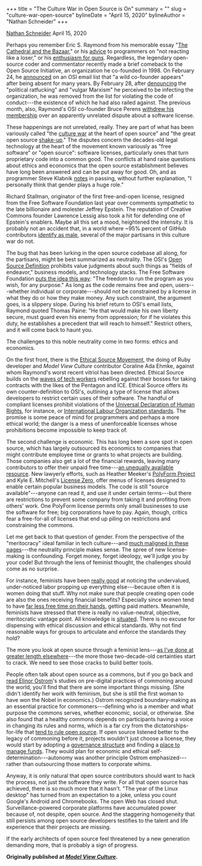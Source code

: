 +++
title = "The Culture War in Open Source is On"
summary = ""
slug = "culture-war-open-source"
bylineDate = "April 15, 2020"
bylineAuthor = "Nathan Schneider"
+++

[Nathan Schneider](https://nathanschneider.info/)
April 15, 2020

Perhaps you remember Eric S. Raymond from his memorable essay "[The
Cathedral and the
Bazaar](http://www.catb.org/esr/writings/cathedral-bazaar/)," or his [advice](http://catb.org/~esr/faqs/smart-questions.html#not_losing)
to programmers on "not reacting like a loser," or his [enthusiasm for
guns](http://www.catb.org/~esr/guns/). Regardless, the legendary
open-source coder and commentator recently made a brief comeback to the
Open Source Initiative, an organization he co-founded in 1998. On
February 24, he [announced](http://lists.opensource.org/pipermail/license-discuss_lists.opensource.org/2020-February/021271.html)
on an OSI email list that "a wild co-founder appears" after being absent
for many years. By February 28, after [denouncing](http://techrights.org/2020/02/29/getting-banned-osi/)
the "political ratfucking" and "vulgar Marxism" he perceived to be
infecting the organization, he was removed from the list for violating
the code of conduct---the existence of which he had also railed against.
The previous month, also, Raymond's OSI co-founder Bruce Perens [withdrew
his
membership](https://www.theregister.co.uk/2020/01/03/osi_cofounder_resigns/)
over an apparently unrelated dispute about a software license.

These happenings are not unrelated, really. They are part of what has
been variously called "the [culture
war](https://words.steveklabnik.com/the-culture-war-at-the-heart-of-open-source)
at the heart of open source" and "the great open source [shake-up](https://katedowninglaw.com/2019/09/08/the-great-open-source-shake-up/)."
The disputes concern the decades-old legal technology at the heart of
the movement known variously as "free software" or "open source":
software licenses, particularly ones that turn proprietary code into a
common good. The conflicts at hand raise questions about ethics and
economics that the open source establishment believes have long been
answered and can be put away for good. Oh, and as programmer Steve
Klabnik [notes](https://words.steveklabnik.com/the-culture-war-at-the-heart-of-open-source)
in passing, without further explanation, "I personally think that gender
plays a huge role."

Richard Stallman, originator of the first free-and-open license,
resigned from the Free Software Foundation last year over comments
sympathetic to the late billionaire and molester Jeffrey Epstein. The
reputation of Creative Commons founder Lawrence Lessig also took a hit
for defending one of Epstein's enablers. Maybe all this set a mood,
heightened the intensity. It is probably not an accident that, in a
world where \~95% percent of GitHub contributors [identify as
male](https://opensourcesurvey.org/), several of the major partisans in
this culture war do not.

The bug that has been lurking in the open source codebase all along, for
the partisans, might be best summarized as neutrality. The OSI's [Open Source
Definition](https://opensource.org/osd) prohibits value judgments about
such things as "fields of endeavor," business models, and technology
stacks. The Free Software Foundation [puts the idea this
way](https://www.gnu.org/philosophy/free-sw.html): "The freedom to run
the program as you wish, for any purpose." As long as the code remains
free and open, users---whether individual or corporate---should not be
constrained by a license in what they do or how they make money. Any
such constraint, the argument goes, is a slippery slope. During his
brief return to OSI's email lists, Raymond quoted Thomas Paine: "He that
would make his own liberty secure, must guard even his enemy from
oppression; for if he violates this duty, he establishes a precedent
that will reach to himself." Restrict others, and it will come back to
haunt you.

The challenges to this noble neutrality come in two forms: ethics and
economics.

On the first front, there is the [Ethical
Source Movement](https://ethicalsource.dev/), the doing of Ruby
developer and *Model View Culture* contributor Coraline Ada Ehmke,
against whom Raymond's worst recent vitriol has been directed. Ethical
Source builds on the [waves
of tech
workers](https://www.businessinsider.com/open-source-activism-ice-protests-open-source-initiative-2019-11)
rebelling against their bosses for taking contracts with the likes of
the Pentagon and ICE. Ethical Source offers its own counter-definition
to OSI's, outlining a type of license that allows developers to restrict
certain uses of their software. The handful of compliant licenses
prohibit violations of the [Universal
Declaration of Human Rights](https://firstdonoharm.dev/), for instance,
or [International Labour Organization
standards](https://996.icu/). The promise is some peace of mind for
programmers and perhaps a more ethical world; the danger is a mess of
unenforceable licenses whose prohibitions become impossible to keep
track of.

The second challenge is economic. This has long been a sore spot in open
source, which has largely outsourced its economics to companies that
might contribute employee time or grants to what projects are building.
Those companies also get a lot of the financial rewards, leaving many
contributors to offer their unpaid free time---[an unequally available
resource](https://modelviewculture.com/pieces/side-project-culture-opportunities-and-obstacles-for-marginalized-people-in-tech).
New lawyerly efforts, such as Heather Meeker's [PolyForm
Project](https://polyformproject.org/) and Kyle E. Mitchell's [License Zero](https://licensezero.com/),
offer menus of licenses designed to enable certain popular business
models. The code is still "source available"---anyone can read it, and
use it under certain terms---but there are restrictions to prevent some
company from taking it and profiting from others' work. One PolyForm
license permits only small businesses to use the software for free; big
corporations have to pay. Again, though, critics fear a free-for-all of
licenses that end up piling on restrictions and constraining the
commons.

Let me get back to that question of gender. From the perspective of the
"meritocracy" ideal familiar in tech culture---and [much
maligned in these
pages](https://modelviewculture.com/pieces/the-dehumanizing-myth-of-the-meritocracy)---the
neutrality principle makes sense. The spree of new license-making is
confounding. Forget money, forget ideology, we'll judge you by your
code! But through the lens of feminist thought, the challenges should
come as no surprise.

For instance, feminists have been [really
good](https://www.tandfonline.com/doi/full/10.1080/1354570042000267608)
at noticing the undervalued, under-noticed labor propping up everything
else---because often it is women doing that stuff. Why not make sure
that people creating open code are also the ones receiving financial
benefits? Especially since women tend to have [far
less free time on their
hands](https://press.princeton.edu/books/hardcover/9780691163451/free-time),
getting paid matters. Meanwhile, feminists have stressed that there is
really no value-neutral, objective, meritocratic vantage point. All
knowledge is [situated](https://philpapers.org/archive/HARSKT.pdf).
There is no excuse for dispensing with ethical discussion and ethical
standards. Why not find reasonable ways for groups to articulate and
enforce the standards they hold?

The more you look at open source through a feminist lens---[as I've done
at greater length elsewhere](https://ntnsndr.in/tyranny)---the more
those two-decade-old certainties start to crack. We need to see those
cracks to build better tools.

People often talk about open source as a commons, but if you go back and
[read Elinor Ostrom](https://wtf.tw/text/ostrom_in_silicon_valley.pdf)'s
studies on pre-digital practices of commoning around the world, you'll
find that there are some important things missing. (She didn't identify
her work with feminism, but she is still the first woman to have won the
Nobel in economics.) Ostrom recognized boundary-making as an essential
practice for commoners---defining who is a member and what purpose the
commons serves, whether economic, social, or otherwise. She also found
that a healthy commons depends on participants having a voice in
changing its rules and norms, which is a far cry from the
dictatorships-for-life that [tend to rule open
source](https://ntnsndr.in/implicit-feudalism). If open source listened
better to the legacy of commoning before it, projects wouldn't just
choose a license, they would start by adopting a [governance
structure](https://communityrule.info/) and finding a [place to manage
funds](https://docs.opencollective.com/help/about/introduction). They
would plan for economic and ethical self-determination---autonomy was
another principle Ostrom emphasized---rather than outsourcing those
matters to corporate whims.

Anyway, it is only natural that open source contributors should want to
hack the process, not just the software they write. For all that open
source has achieved, there is so much more that it hasn't. "The year of
the Linux desktop" has turned from an expectation to a joke, unless you
count Google's Android and Chromebooks. The open Web has closed shut.
Surveillance-powered corporate platforms have accumulated power because
of, not despite, open source. And the staggering homogeneity that still
persists among open source developers testifies to the talent and life
experience that their projects are missing.

If the early architects of open source feel threatened by a new
generation demanding more, that is probably a sign of progress.

**Originally published at _[Model View Culture](https://modelviewculture.com/pieces/the-culture-war-in-open-source-is-on)_.**
